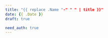 ```yaml
---
title: "{{ replace .Name "-" " " | title }}"
date: {{ .Date }}
draft: true

need_auth: true
---
```



